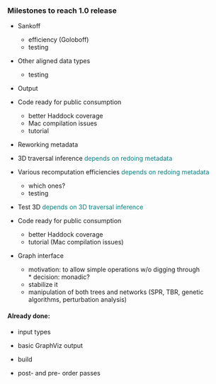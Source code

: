 ### Milestones to reach 1.0 release

* Sankoff
    * efficiency (Goloboff)
    * testing

* Other aligned data types
    * testing

* Output

* Code ready for public consumption
    * better Haddock coverage
    * Mac compilation issues
    * tutorial

* Reworking metadata

* 3D traversal inference <span style="color: teal">depends on redoing metadata</span>

* Various recomputation efficiencies <span style="color: teal">depends on redoing metadata</span>
    * which ones?
    * testing

* Test 3D <span style="color: teal">depends on 3D traversal inference</span>

* Code ready for public consumption
    * better Haddock coverage
    * tutorial (Mac compilation issues)

* Graph interface
    * motivation: to allow simple operations w/o digging through
    * decision: monadic?
    * stabilize it
    * manipulation of both trees and networks (SPR, TBR, genetic algorithms, perturbation analysis)

#### Already done:

* input types

* basic GraphViz output

* build

* post- and pre- order passes
